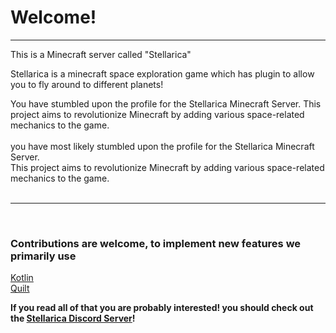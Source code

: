 <!-- title -->
<h1>Welcome! </h1>
<!-- sparkles3421 was here -->
<hr style="border:50px;">
<!-- basic explination -->
<p>This is a Minecraft server called "Stellarica"</p>

<!-- what it is -->
<p>
Stellarica is a minecraft space exploration game which
has plugin to allow you to fly around to different planets!
</p>
You have stumbled upon the profile for the Stellarica Minecraft Server. This project aims to revolutionize Minecraft by adding various space-related mechanics to the game. 
<br>
<br>
you have most likely stumbled upon the profile for the Stellarica Minecraft Server.
<br>
This project aims to revolutionize Minecraft by adding various space-related mechanics to the game.
<br>
<br>
<hr>
<br>
<!-- ending up -->
<h3><bold>Contributions are welcome</bold>, to implement new features we primarily use</h3>

[Kotlin](https://kotlinlang.org/)
<br>
[Quilt](https://quiltmc.org)

<!-- Discord -->

**If you read all of that you are probably interested! you should check out the [ Stellarica Discord Server](https://discord.gg/sjMY88Wwf8)!**
